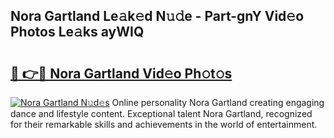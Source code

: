 ## Nora Gartland Le𝚊k𝚎d N𝚞𝚍e - Part-gnY Vid𝚎o Photos Le𝚊ks ayWIQ

# <h2><a href="http://fbfqey.evod.top/?m=Nora+Gartland">🔗 👉🔴 Nora Gartland Vid𝚎o Ph𝚘t𝚘s</a></h2>

[![Nora Gartland N𝚞d𝚎s](https://i.imgur.com/8V9OHl7.gif)](http://fbfqey.evod.top/?m=Nora+Gartland)
Online personality Nora Gartland creating engaging dance and lifestyle content. Exceptional talent Nora Gartland, recognized for their remarkable skills and achievements in the world of entertainment. 
